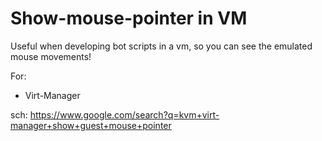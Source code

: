 # Show-mouse-pointer in VM
Useful when developing bot scripts in a vm, so you can see the emulated mouse movements!

For:
- Virt-Manager

sch: https://www.google.com/search?q=kvm+virt-manager+show+guest+mouse+pointer
